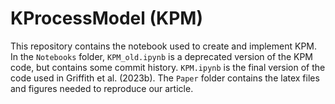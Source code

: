 # KProcessModel (KPM)

This repository contains the notebook used to create and implement KPM. In the `Notebooks` folder, `KPM_old.ipynb` is a deprecated version of the KPM code, but contains some commit history. `KPM.ipynb` is the final version of the code used in Griffith et al. (2023b). The `Paper` folder contains the latex files and figures needed to reproduce our article.
